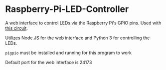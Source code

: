 # Raspberry-Pi-LED-Controller
A web interface to control LEDs via the Raspberry Pi's GPIO pins.
Used with <a href="http://dordnung.de/raspberrypi-ledstrip/">this circuit</a>.

Utilizes Node.JS for the web interface and Python 3 for controlling the LEDs.

<code>pigpio</code> must be installed and running for this program to work

Default port for the web interface is 24173
